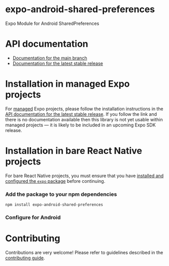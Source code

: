 # expo-android-shared-preferences

Expo Module for Android SharedPreferences

# API documentation

- [Documentation for the main branch](https://github.com/expo/expo/blob/main/docs/pages/versions/unversioned/sdk/android-shared-preferences.md)
- [Documentation for the latest stable release](https://docs.expo.dev/versions/latest/sdk/android-shared-preferences/)

# Installation in managed Expo projects

For [managed](https://docs.expo.dev/archive/managed-vs-bare/) Expo projects, please follow the installation instructions in the [API documentation for the latest stable release](#api-documentation). If you follow the link and there is no documentation available then this library is not yet usable within managed projects &mdash; it is likely to be included in an upcoming Expo SDK release.

# Installation in bare React Native projects

For bare React Native projects, you must ensure that you have [installed and configured the `expo` package](https://docs.expo.dev/bare/installing-expo-modules/) before continuing.

### Add the package to your npm dependencies

```
npm install expo-android-shared-preferences
```

### Configure for Android



# Contributing

Contributions are very welcome! Please refer to guidelines described in the [contributing guide]( https://github.com/expo/expo#contributing).
